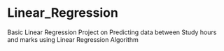 # Linear_Regression
Basic Linear Regression Project on Predicting data between Study hours and marks using Linear Regression Algorithm
